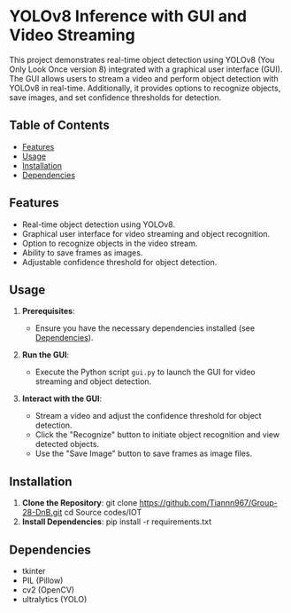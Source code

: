 # YOLOv8 Inference with GUI and Video Streaming

This project demonstrates real-time object detection using YOLOv8 (You Only Look Once version 8) integrated with a graphical user interface (GUI). The GUI allows users to stream a video and perform object detection with YOLOv8 in real-time. Additionally, it provides options to recognize objects, save images, and set confidence thresholds for detection.

## Table of Contents

- [Features](#features)
- [Usage](#usage)
- [Installation](#installation)
- [Dependencies](#dependencies)


## Features

- Real-time object detection using YOLOv8.
- Graphical user interface for video streaming and object recognition.
- Option to recognize objects in the video stream.
- Ability to save frames as images.
- Adjustable confidence threshold for object detection.

## Usage

1. **Prerequisites**:
   - Ensure you have the necessary dependencies installed (see [Dependencies](#dependencies)).

2. **Run the GUI**:
   - Execute the Python script `gui.py` to launch the GUI for video streaming and object detection.

3. **Interact with the GUI**:
   - Stream a video and adjust the confidence threshold for object detection.
   - Click the "Recognize" button to initiate object recognition and view detected objects.
   - Use the "Save Image" button to save frames as image files.

## Installation

1. **Clone the Repository**:
git clone https://github.com/Tiannn967/Group-28-DnB.git
cd Source codes/IOT
2. **Install Dependencies**:
pip install -r requirements.txt

## Dependencies

- tkinter
- PIL (Pillow)
- cv2 (OpenCV)
- ultralytics (YOLO)





